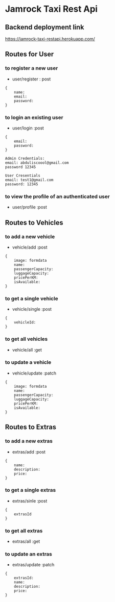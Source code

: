 # Jamrock Taxi Rest Api

## Backend deployment link

https://jamrock-taxi-restapi.herokuapp.com/

## Routes for User

### to register a new user

- user/register : post

```
{
    name:
    email:
    password:
}
```

### to login an existing user

- user/login :post

```
{
    email:
    password:
}
```

```
Admin Credentials:
email: abduliscoool@gmail.com
password 12345

User Cresentials
email: test1@gmail.com
password: 12345
```

### to view the profile of an authenticated user

- user/profile :post

## Routes to Vehicles

### to add a new vehicle

- vehicle/add :post

```
{
    image: formdata
    name:
    passengerCapacity:
    luggageCapacity:
    pricePerKM:
    isAvailable:
}
```

### to get a single vehicle

- vehicle/single :post

```
{
    vehicleId:
}
```

### to get all vehicles

- vehicle/all :get

### to update a vehicle

- vehicle/update :patch

```
{
    image: formdata
    name:
    passengerCapacity:
    luggageCapacity:
    pricePerKM:
    isAvailable:
}
```

## Routes to Extras

### to add a new extras

- extras/add :post

```
{
    name:
    description:
    price:
}
```

### to get a single extras

- extras/sinle :post

```
{
    extrasId
}
```

### to get all extras

- extras/all :get

### to update an extras

- extras/update :patch

```
{
    extrasId:
    name:
    description:
    price:
}
```
